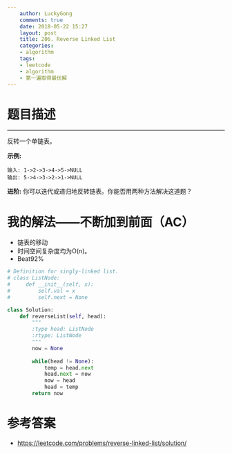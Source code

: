 ```yaml
---
    author: LuckyGong
    comments: true
    date: 2018-05-22 15:27
    layout: post
    title: 206. Reverse Linked List
    categories:
    - algorithm
    tags:
    - leetcode
    - algorithm
    - 第一遍取得最优解
---
```


# 题目描述

------

反转一个单链表。

**示例:**

```
输入: 1->2->3->4->5->NULL
输出: 5->4->3->2->1->NULL
```

**进阶:**
你可以迭代或递归地反转链表。你能否用两种方法解决这道题？

# 我的解法——不断加到前面（AC）

- 链表的移动
- 时间空间复杂度均为O(n)。
- Beat92%

```python
# Definition for singly-linked list.
# class ListNode:
#     def __init__(self, x):
#         self.val = x
#         self.next = None

class Solution:
    def reverseList(self, head):
        """
        :type head: ListNode
        :rtype: ListNode
        """
        now = None
        
        while(head != None):
            temp = head.next
            head.next = now
            now = head
            head = temp
        return now
```

# 参考答案

- https://leetcode.com/problems/reverse-linked-list/solution/